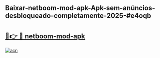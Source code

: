 ## Baixar-netboom-mod-apk-Apk-sem-anúncios-desbloqueado-completamente-2025-#e4oqb

# <h2><a href="https://ainizakaria.my?title=netboom-mod-apk&ref=22M">🔗👉 🔴 netboom-mod-apk</a></h2>

[![acn](https://github.com/user-attachments/assets/0f9c940e-d8b0-45ae-aac7-cd30a18b3e1c)](https://ainizakaria.my?title=netboom-mod-apk&ref=22M)

